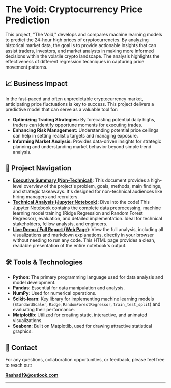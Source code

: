 # The Void: Cryptocurrency Price Prediction

This project, "The Void," develops and compares machine learning models to predict the 24-hour high prices of cryptocurrencies. By analyzing historical market data, the goal is to provide actionable insights that can assist traders, investors, and market analysts in making more informed decisions within the volatile crypto landscape. The analysis highlights the effectiveness of different regression techniques in capturing price movement patterns.

## 📈 Business Impact

In the fast-paced and often unpredictable cryptocurrency market, anticipating price fluctuations is key to success. This project delivers a predictive model that can serve as a valuable tool for:
* **Optimizing Trading Strategies:** By forecasting potential daily highs, traders can identify opportune moments for executing trades.
* **Enhancing Risk Management:** Understanding potential price ceilings can help in setting realistic targets and managing exposure.
* **Informing Market Analysis:** Provides data-driven insights for strategic planning and understanding market behavior beyond simple trend analysis.

## 📁 Project Navigation

* **[Executive Summary (Non-Technical)](summary_report.md)**: This document provides a high-level overview of the project's problem, goals, methods, main findings, and strategic takeaways. It's designed for non-technical audiences like hiring managers and recruiters.
* **[Technical Analysis (Jupyter Notebook)](The_Void.ipynb)**: Dive into the code! This Jupyter Notebook contains the complete data preprocessing, machine learning model training (Ridge Regression and Random Forest Regressor), evaluation, and detailed implementation. Ideal for technical stakeholders, fellow analysts, and engineers.
* **[Live Demo / Full Report (Web Page)](https://rashad1019.github.io/the_void/)**: View the full analysis, including all visualizations and markdown explanations, directly in your browser without needing to run any code. This HTML page provides a clean, readable presentation of the entire notebook's output.

## 🛠️ Tools & Technologies

* **Python**: The primary programming language used for data analysis and model development.
* **Pandas**: Essential for data manipulation and analysis.
* **NumPy**: Used for numerical operations.
* **Scikit-learn**: Key library for implementing machine learning models (`StandardScaler`, `Ridge`, `RandomForestRegressor`, `train_test_split`) and evaluating their performance.
* **Matplotlib**: Utilized for creating static, interactive, and animated visualizations.
* **Seaborn**: Built on Matplotlib, used for drawing attractive statistical graphics.



## 📧 Contact

For any questions, collaboration opportunities, or feedback, please feel free to reach out:

**Rashad19@outlook.com**

---
